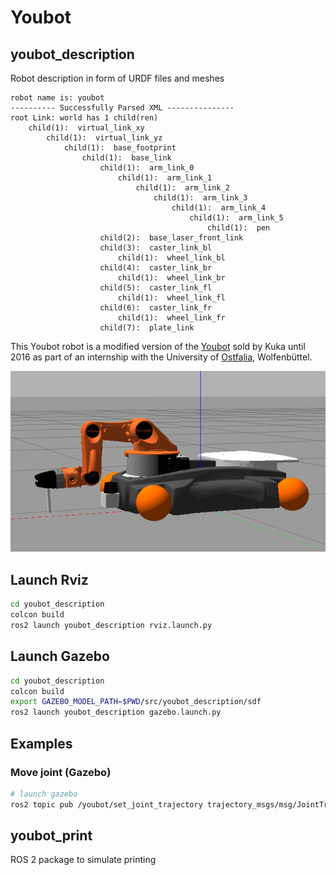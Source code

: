 
# Youbot


## youbot_description
Robot description in form of URDF files and meshes

```
robot name is: youbot
---------- Successfully Parsed XML ---------------
root Link: world has 1 child(ren)
    child(1):  virtual_link_xy
        child(1):  virtual_link_yz
            child(1):  base_footprint
                child(1):  base_link
                    child(1):  arm_link_0
                        child(1):  arm_link_1
                            child(1):  arm_link_2
                                child(1):  arm_link_3
                                    child(1):  arm_link_4
                                        child(1):  arm_link_5
                                            child(1):  pen
                    child(2):  base_laser_front_link
                    child(3):  caster_link_bl
                        child(1):  wheel_link_bl
                    child(4):  caster_link_br
                        child(1):  wheel_link_br
                    child(5):  caster_link_fl
                        child(1):  wheel_link_fl
                    child(6):  caster_link_fr
                        child(1):  wheel_link_fr
                    child(7):  plate_link

```

This Youbot robot is a modified version of the [Youbot](http://www.youbot-store.com/) sold by Kuka until 2016 as part of an internship with the University of [Ostfalia](https://www.ostfalia.de/cms/de/i/), Wolfenbüttel.


![](misc/youbot.png)


## Launch Rviz
```sh
cd youbot_description
colcon build
ros2 launch youbot_description rviz.launch.py
```

## Launch Gazebo
```sh
cd youbot_description
colcon build
export GAZEBO_MODEL_PATH=$PWD/src/youbot_description/sdf
ros2 launch youbot_description gazebo.launch.py
```

## Examples
### Move joint (Gazebo)
```sh
# launch gazebo
ros2 topic pub /youbot/set_joint_trajectory trajectory_msgs/msg/JointTrajectory "{header: {frame_id: world}, joint_names: {youbot::arm_joint_2}, points: [{positions: {1.0}}]}"
```

## youbot_print
ROS 2 package to simulate printing
